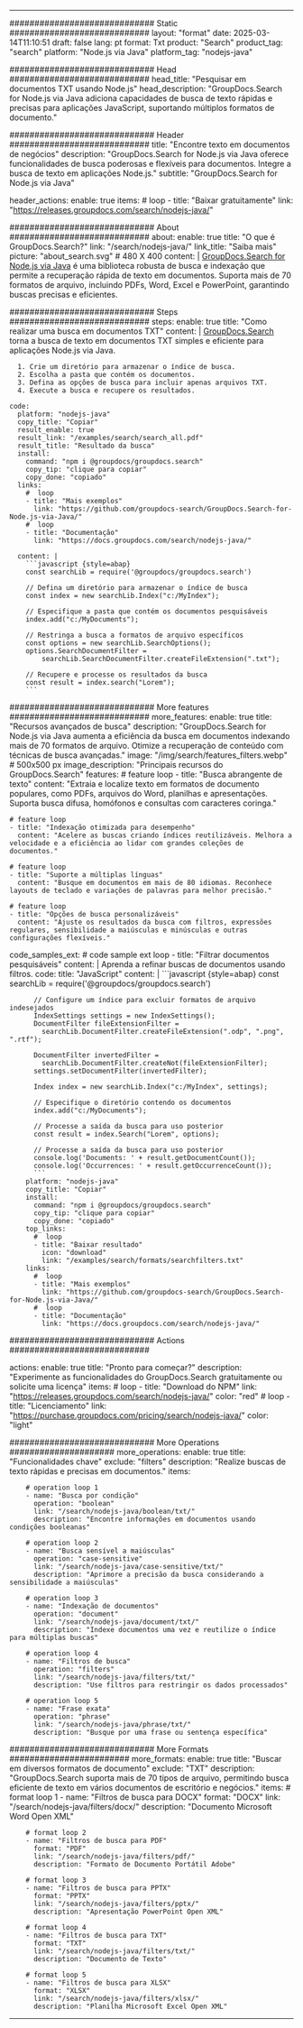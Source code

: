 
---
############################# Static ############################
layout: "format"
date:  2025-03-14T11:10:51
draft: false
lang: pt
format: Txt
product: "Search"
product_tag: "search"
platform: "Node.js via Java"
platform_tag: "nodejs-java"

############################# Head ############################
head_title: "Pesquisar em documentos TXT usando Node.js"
head_description: "GroupDocs.Search for Node.js via Java adiciona capacidades de busca de texto rápidas e precisas para aplicações JavaScript, suportando múltiplos formatos de documento."

############################# Header ############################
title: "Encontre texto em documentos de negócios" 
description: "GroupDocs.Search for Node.js via Java oferece funcionalidades de busca poderosas e flexíveis para documentos. Integre a busca de texto em aplicações Node.js."
subtitle: "GroupDocs.Search for Node.js via Java" 

header_actions:
  enable: true
  items:
    #  loop
    - title: "Baixar gratuitamente"
      link: "https://releases.groupdocs.com/search/nodejs-java/"
      
############################# About ############################
about:
    enable: true
    title: "O que é GroupDocs.Search?"
    link: "/search/nodejs-java/"
    link_title: "Saiba mais"
    picture: "about_search.svg" # 480 X 400
    content: |
       [GroupDocs.Search for Node.js via Java](/search/nodejs-java/) é uma biblioteca robusta de busca e indexação que permite a recuperação rápida de texto em documentos. Suporta mais de 70 formatos de arquivo, incluindo PDFs, Word, Excel e PowerPoint, garantindo buscas precisas e eficientes.

############################# Steps ############################
steps:
    enable: true
    title: "Como realizar uma busca em documentos TXT"
    content: |
      [GroupDocs.Search](/search/nodejs-java/) torna a busca de texto em documentos TXT simples e eficiente para aplicações Node.js via Java.
      
      1. Crie um diretório para armazenar o índice de busca.
      2. Escolha a pasta que contém os documentos.
      3. Defina as opções de busca para incluir apenas arquivos TXT.
      4. Execute a busca e recupere os resultados.
   
    code:
      platform: "nodejs-java"
      copy_title: "Copiar"
      result_enable: true
      result_link: "/examples/search/search_all.pdf"
      result_title: "Resultado da busca"
      install:
        command: "npm i @groupdocs/groupdocs.search"
        copy_tip: "clique para copiar"
        copy_done: "copiado"
      links:
        #  loop
        - title: "Mais exemplos"
          link: "https://github.com/groupdocs-search/GroupDocs.Search-for-Node.js-via-Java/"
        #  loop
        - title: "Documentação"
          link: "https://docs.groupdocs.com/search/nodejs-java/"
          
      content: |
        ```javascript {style=abap}
        const searchLib = require('@groupdocs/groupdocs.search')

        // Defina um diretório para armazenar o índice de busca
        const index = new searchLib.Index("c:/MyIndex");

        // Especifique a pasta que contém os documentos pesquisáveis
        index.add("c:/MyDocuments");

        // Restringa a busca a formatos de arquivo específicos
        const options = new searchLib.SearchOptions();
        options.SearchDocumentFilter = 
            searchLib.SearchDocumentFilter.createFileExtension(".txt");

        // Recupere e processe os resultados da busca
        const result = index.search("Lorem");
        ```            

############################# More features ############################
more_features:
  enable: true
  title: "Recursos avançados de busca"
  description: "GroupDocs.Search for Node.js via Java aumenta a eficiência da busca em documentos indexando mais de 70 formatos de arquivo. Otimize a recuperação de conteúdo com técnicas de busca avançadas."
  image: "/img/search/features_filters.webp" # 500x500 px
  image_description: "Principais recursos do GroupDocs.Search"
  features:
    # feature loop
    - title: "Busca abrangente de texto"
      content: "Extraia e localize texto em formatos de documento populares, como PDFs, arquivos do Word, planilhas e apresentações. Suporta busca difusa, homófonos e consultas com caracteres coringa."

    # feature loop
    - title: "Indexação otimizada para desempenho"
      content: "Acelere as buscas criando índices reutilizáveis. Melhora a velocidade e a eficiência ao lidar com grandes coleções de documentos."

    # feature loop
    - title: "Suporte a múltiplas línguas"
      content: "Busque em documentos em mais de 80 idiomas. Reconhece layouts de teclado e variações de palavras para melhor precisão."

    # feature loop
    - title: "Opções de busca personalizáveis"
      content: "Ajuste os resultados da busca com filtros, expressões regulares, sensibilidade a maiúsculas e minúsculas e outras configurações flexíveis."
      
  code_samples_ext:
    # code sample ext loop
    - title: "Filtrar documentos pesquisáveis"
      content: |
        Aprenda a refinar buscas de documentos usando filtros.
      code:
        title: "JavaScript"
        content: |
          ```javascript {style=abap}
          const searchLib = require('@groupdocs/groupdocs.search')
          
          // Configure um índice para excluir formatos de arquivo indesejados
          IndexSettings settings = new IndexSettings();
          DocumentFilter fileExtensionFilter = 
            searchLib.DocumentFilter.createFileExtension(".odp", ".png", ".rtf");

          DocumentFilter invertedFilter = 
            searchLib.DocumentFilter.createNot(fileExtensionFilter);
          settings.setDocumentFilter(invertedFilter);

          Index index = new searchLib.Index("c:/MyIndex", settings);
              
          // Especifique o diretório contendo os documentos
          index.add("c:/MyDocuments");

          // Processe a saída da busca para uso posterior
          const result = index.Search("Lorem", options);
          
          // Processe a saída da busca para uso posterior
          console.log('Documents: ' + result.getDocumentCount());
          console.log('Occurrences: ' + result.getOccurrenceCount());
          ```
        platform: "nodejs-java"
        copy_title: "Copiar"
        install:
          command: "npm i @groupdocs/groupdocs.search"
          copy_tip: "clique para copiar"
          copy_done: "copiado"
        top_links:
          #  loop
          - title: "Baixar resultado"
            icon: "download"
            link: "/examples/search/formats/searchfilters.txt"
        links:
          #  loop
          - title: "Mais exemplos"
            link: "https://github.com/groupdocs-search/GroupDocs.Search-for-Node.js-via-Java/"
          #  loop
          - title: "Documentação"
            link: "https://docs.groupdocs.com/search/nodejs-java/"
            

            


############################# Actions ############################

actions:
  enable: true
  title: "Pronto para começar?"
  description: "Experimente as funcionalidades do GroupDocs.Search gratuitamente ou solicite uma licença"
  items:
    #  loop
    - title: "Download do NPM"
      link: "https://releases.groupdocs.com/search/nodejs-java/"
      color: "red"
        #  loop
    - title: "Licenciamento"
      link: "https://purchase.groupdocs.com/pricing/search/nodejs-java/"
      color: "light"


############################# More Operations #####################
more_operations:
    enable: true
    title: "Funcionalidades chave"
    exclude: "filters"
    description: "Realize buscas de texto rápidas e precisas em documentos."
    items: 
          
        # operation loop 1
        - name: "Busca por condição"
          operation: "boolean"
          link: "/search/nodejs-java/boolean/txt/"
          description: "Encontre informações em documentos usando condições booleanas"

        # operation loop 2
        - name: "Busca sensível a maiúsculas"
          operation: "case-sensitive"
          link: "/search/nodejs-java/case-sensitive/txt/"
          description: "Aprimore a precisão da busca considerando a sensibilidade a maiúsculas"

        # operation loop 3
        - name: "Indexação de documentos"
          operation: "document"
          link: "/search/nodejs-java/document/txt/"
          description: "Indexe documentos uma vez e reutilize o índice para múltiplas buscas"

        # operation loop 4
        - name: "Filtros de busca"
          operation: "filters"
          link: "/search/nodejs-java/filters/txt/"
          description: "Use filtros para restringir os dados processados"

        # operation loop 5
        - name: "Frase exata"
          operation: "phrase"
          link: "/search/nodejs-java/phrase/txt/"
          description: "Busque por uma frase ou sentença específica"
          
        
          
############################# More Formats ########################
more_formats:
    enable: true
    title: "Buscar em diversos formatos de documento"
    exclude: "TXT"
    description: "GroupDocs.Search suporta mais de 70 tipos de arquivo, permitindo busca eficiente de texto em vários documentos de escritório e negócios."
    items: 
        # format loop 1
        - name: "Filtros de busca para DOCX"
          format: "DOCX"
          link: "/search/nodejs-java/filters/docx/"
          description: "Documento Microsoft Word Open XML"
          
        # format loop 2
        - name: "Filtros de busca para PDF"
          format: "PDF"
          link: "/search/nodejs-java/filters/pdf/"
          description: "Formato de Documento Portátil Adobe"
          
        # format loop 3
        - name: "Filtros de busca para PPTX"
          format: "PPTX"
          link: "/search/nodejs-java/filters/pptx/"
          description: "Apresentação PowerPoint Open XML"

        # format loop 4
        - name: "Filtros de busca para TXT"
          format: "TXT"
          link: "/search/nodejs-java/filters/txt/"
          description: "Documento de Texto"
          
        # format loop 5
        - name: "Filtros de busca para XLSX"
          format: "XLSX"
          link: "/search/nodejs-java/filters/xlsx/"
          description: "Planilha Microsoft Excel Open XML"
  

---